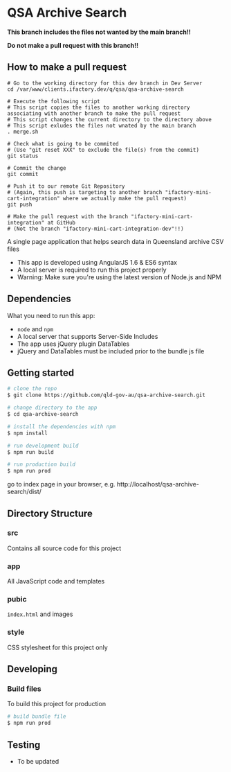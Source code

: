 # QSA Archive Search

**This branch includes the files not wanted by the main branch!!**

**Do not make a pull request with this branch!!**

## How to make a pull request

```shell
# Go to the working directory for this dev branch in Dev Server
cd /var/www/clients.ifactory.dev/q/qsa/qsa-archive-search

# Execute the following script
# This script copies the files to another working directory associating with another branch to make the pull request
# This script changes the current directory to the directory above
# This script exludes the files not wnated by the main branch
. merge.sh

# Check what is going to be commited
# (Use "git reset XXX" to exclude the file(s) from the commit)
git status

# Commit the change
git commit

# Push it to our remote Git Repository
# (Again, this push is targeting to another branch "ifactory-mini-cart-integration" where we actually make the pull request)
git push

# Make the pull request with the branch "ifactory-mini-cart-integration" at GitHub
# (Not the branch "ifactory-mini-cart-integration-dev"!!)
```

A single page application that helps search data in Queensland archive CSV files

* This app is developed using AngularJS 1.6 & ES6 syntax
* A local server is required to run this project properly
* Warning: Make sure you're using the latest version of Node.js and NPM

## Dependencies

What you need to run this app:

* `node` and `npm`
* A local server that supports Server-Side Includes 
* The app uses jQuery plugin DataTables
* jQuery and DataTables must be included prior to the bundle js file

## Getting started

```bash
# clone the repo
$ git clone https://github.com/qld-gov-au/qsa-archive-search.git

# change directory to the app
$ cd qsa-archive-search

# install the dependencies with npm
$ npm install

# run development build
$ npm run build

# run production build
$ npm run prod
```
go to index page in your browser, e.g. http://localhost/qsa-archive-search/dist/

## Directory Structure

### src

Contains all source code for this project

### app

All JavaScript code and templates

### pubic

`index.html` and images

### style

CSS stylesheet for this project only

## Developing

### Build files

To build this project for production

```bash
# build bundle file
$ npm run prod
```
## Testing

* To be updated
